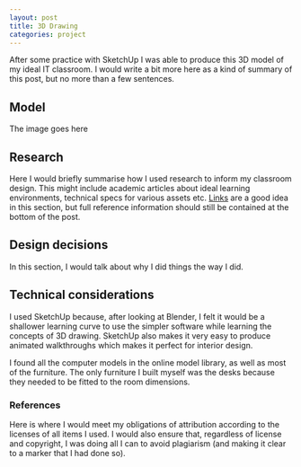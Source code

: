```yaml
---
layout: post
title: 3D Drawing
categories: project
---
```

After some practice with SketchUp I was able to produce this 3D model of my ideal IT classroom. I would write a bit more here as a kind of summary of this post, but no more than a few sentences.

## Model
The image goes here

## Research
Here I would briefly summarise how I used research to inform my classroom design. This might include academic articles about ideal learning environments, technical specs for various assets etc. [Links](http://www.example.com) are a good idea in this section, but full reference information should still be contained at the bottom of the post.

## Design decisions
In this section, I would talk about why I did things the way I did.

## Technical considerations
I used SketchUp because, after looking at Blender, I felt it would be a shallower learning curve to use the simpler software while learning the concepts of 3D drawing. SketchUp also makes it very easy to produce animated walkthroughs which makes it perfect for interior design.

I found all the computer models in the online model library, as well as most of the furniture. The only furniture I built myself was the desks because they needed to be fitted to the room dimensions.

### References
Here is where I would meet my obligations of attribution according to the licenses of all items I used. I would also ensure that, regardless of license and copyright, I was doing all I can to avoid plagiarism (and making it clear to a marker that I had done so). 